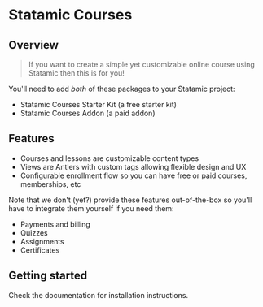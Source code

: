 # Statamic Courses

## Overview

> If you want to create a simple yet customizable online course using Statamic then this is for you!

You'll need to add *both* of these packages to your Statamic project:

- Statamic Courses Starter Kit (a free starter kit)
- Statamic Courses Addon (a paid addon)

## Features
 
- Courses and lessons are customizable content types 
- Views are Antlers with custom tags allowing flexible design and UX 
- Configurable enrollment flow so you can have free or paid courses, memberships, etc

Note that we don't (yet?) provide these features out-of-the-box so you'll have to integrate them yourself if you need them: 

- Payments and billing
- Quizzes
- Assignments
- Certificates

## Getting started

Check the documentation for installation instructions.
